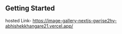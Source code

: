 
## Getting Started

 hosted Link- https://image-gallery-nextjs-gwrjse2hy-abhishekkhangare21.vercel.app/
